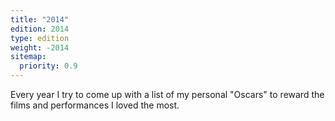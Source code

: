 ```yaml
---
title: "2014"
edition: 2014
type: edition
weight: -2014
sitemap:
  priority: 0.9
---
```


Every year I try to come up with a list of my personal "Oscars" to reward the films and performances I loved the most.
